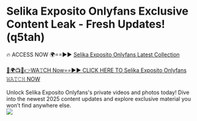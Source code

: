 # Selika Exposito Onlyfans Exclusive Content Leak - Fresh Updates! (q5tah)

🔥 ACCESS NOW 🌍==►► <a href="https://tinyurl.com/kvy9nzfs" rel="nofollow">Selika Exposito Onlyfans Latest Collection</a>
<br><br>
[🔴🌍📺📱👉WA𝚃CH Now==►► CLICK HERE TO Selika Exposito Onlyfans 𝚆𝙰𝚃𝙲𝙷 NOW](https://tinyurl.com/kvy9nzfs)
<br><br>
Unlock Selika Exposito Onlyfans's private videos and photos today! Dive into the newest 2025 content updates and explore exclusive material you won’t find anywhere else.
<br>
<a href="https://tinyurl.com/kvy9nzfs" rel="nofollow" data-target="animated-image.originalLink"><img src="https://camo.githubusercontent.com/8a4f000d20f83aca3bf7ec5f350d767afa0574a8a352519fd8cfa583a6f93a33/68747470733a2f2f692e696d6775722e636f6d2f644a486b345a712e676966" data-canonical-src="https://i.imgur.com/dJHk4Zq.gif" style="max-width: 100%; display: inline-block;" data-target="animated-image.originalImage"></a>
<br>
